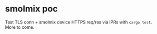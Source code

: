 # smolmix poc

Test TLS conn + smolmix device HTTPS req/res via IPRs with `cargo test`. More to come.

